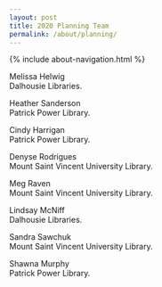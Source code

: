```yaml
---
layout: post
title: 2020 Planning Team
permalink: /about/planning/
---
```


{% include about-navigation.html %}

<p>Melissa Helwig<br />
Dalhousie Libraries.</p>

<p>Heather Sanderson<br />
Patrick Power Library.</p>

<p>Cindy Harrigan<br />
Patrick Power Library.</p>

<p>Denyse Rodrigues<br />
Mount Saint Vincent University Library.</p>

<p>Meg Raven<br />
Mount Saint Vincent University Library.</p>

<p>Lindsay McNiff<br />
Dalhousie Libraries.</p>

<p>Sandra Sawchuk<br />
Mount Saint Vincent University Library.</p>

<p>Shawna Murphy<br />
Patrick Power Library.</p>
